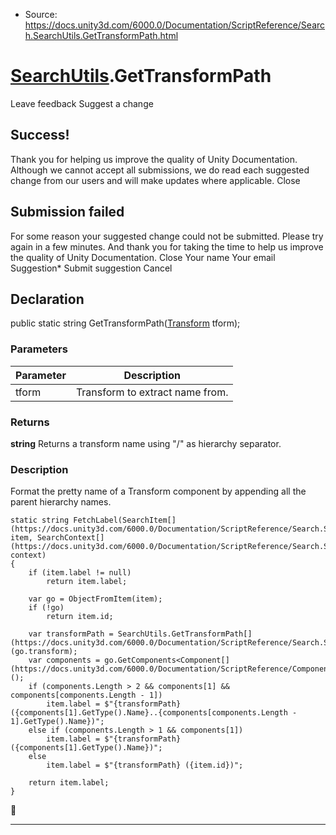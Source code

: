 * Source: https://docs.unity3d.com/6000.0/Documentation/ScriptReference/Search.SearchUtils.GetTransformPath.html

#  [SearchUtils](https://docs.unity3d.com/6000.0/Documentation/ScriptReference/Search.SearchUtils.html).GetTransformPath
Leave feedback
Suggest a change
## Success!
Thank you for helping us improve the quality of Unity Documentation. Although we cannot accept all submissions, we do read each suggested change from our users and will make updates where applicable.
Close
## Submission failed
For some reason your suggested change could not be submitted. Please <a>try again</a> in a few minutes. And thank you for taking the time to help us improve the quality of Unity Documentation.
Close
Your name Your email Suggestion* Submit suggestion
Cancel
## Declaration
public static string GetTransformPath([Transform](https://docs.unity3d.com/6000.0/Documentation/ScriptReference/Transform.html) tform); 
### Parameters
Parameter | Description  
---|---  
tform | Transform to extract name from.  
### Returns
**string** Returns a transform name using "/" as hierarchy separator. 
### Description
Format the pretty name of a Transform component by appending all the parent hierarchy names.
```
static string FetchLabel(SearchItem[](https://docs.unity3d.com/6000.0/Documentation/ScriptReference/Search.SearchItem.html) item, SearchContext[](https://docs.unity3d.com/6000.0/Documentation/ScriptReference/Search.SearchContext.html) context)
{
    if (item.label != null)
        return item.label;

    var go = ObjectFromItem(item);
    if (!go)
        return item.id;

    var transformPath = SearchUtils.GetTransformPath[](https://docs.unity3d.com/6000.0/Documentation/ScriptReference/Search.SearchUtils.GetTransformPath.html)(go.transform);
    var components = go.GetComponents<Component[](https://docs.unity3d.com/6000.0/Documentation/ScriptReference/Component.html)>();
    if (components.Length > 2 && components[1] && components[components.Length - 1])
        item.label = $"{transformPath} ({components[1].GetType().Name}..{components[components.Length - 1].GetType().Name})";
    else if (components.Length > 1 && components[1])
        item.label = $"{transformPath} ({components[1].GetType().Name})";
    else
        item.label = $"{transformPath} ({item.id})";

    return item.label;
}

```

* * *
